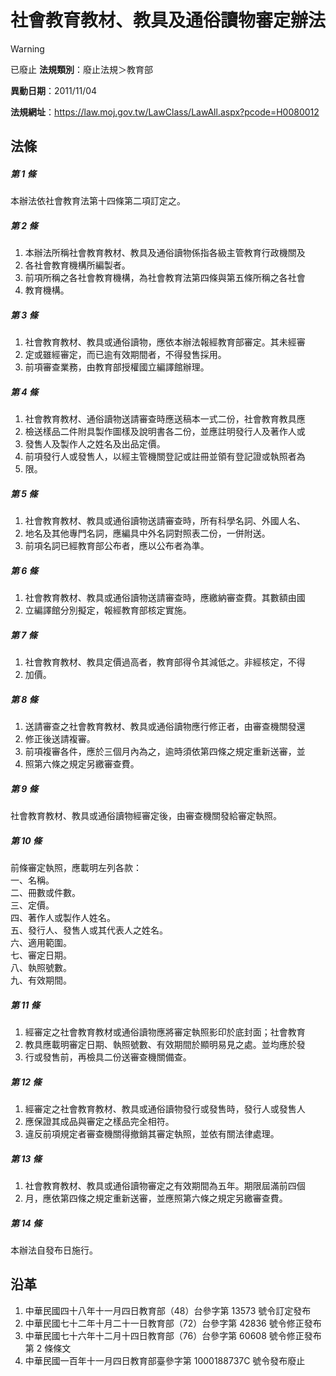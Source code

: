 # 社會教育教材、教具及通俗讀物審定辦法


> [!WARNING]
> 已廢止
**法規類別**：廢止法規＞教育部

**異動日期**：2011/11/04  

**法規網址**：https://law.moj.gov.tw/LawClass/LawAll.aspx?pcode=H0080012



## 法條
##### 第 1 條
本辦法依社會教育法第十四條第二項訂定之。

##### 第 2 條
1. 本辦法所稱社會教育教材、教具及通俗讀物係指各級主管教育行政機關及
1. 各社會教育機構所編製者。
1. 前項所稱之各社會教育機構，為社會教育法第四條與第五條所稱之各社會
1. 教育機構。

##### 第 3 條
1. 社會教育教材、教具或通俗讀物，應依本辦法報經教育部審定。其未經審
1. 定或雖經審定，而已逾有效期間者，不得發售採用。
1. 前項審查業務，由教育部授權國立編譯館辦理。

##### 第 4 條
1. 社會教育教材、通俗讀物送請審查時應送稿本一式二份，社會教育教具應
1. 檢送樣品二件附具製作圖樣及說明書各二份，並應註明發行人及著作人或
1. 發售人及製作人之姓名及出品定價。
1. 前項發行人或發售人，以經主管機關登記或註冊並領有登記證或執照者為
1. 限。

##### 第 5 條
1. 社會教育教材、教具或通俗讀物送請審查時，所有科學名詞、外國人名、
1. 地名及其他專門名詞，應編具中外名詞對照表二份，一併附送。
1. 前項名詞已經教育部公布者，應以公布者為準。

##### 第 6 條
1. 社會教育教材、教具或通俗讀物送請審查時，應繳納審查費。其數額由國
1. 立編譯館分別擬定，報經教育部核定實施。

##### 第 7 條
1. 社會教育教材、教具定價過高者，教育部得令其減低之。非經核定，不得
1. 加價。

##### 第 8 條
1. 送請審查之社會教育教材、教具或通俗讀物應行修正者，由審查機關發還
1. 修正後送請複審。
1. 前項複審各件，應於三個月內為之，逾時須依第四條之規定重新送審，並
1. 照第六條之規定另繳審查費。

##### 第 9 條
社會教育教材、教具或通俗讀物經審定後，由審查機關發給審定執照。

##### 第 10 條
前條審定執照，應載明左列各款：  
一、名稱。  
二、冊數或件數。  
三、定價。  
四、著作人或製作人姓名。  
五、發行人、發售人或其代表人之姓名。  
六、適用範圍。  
七、審定日期。  
八、執照號數。  
九、有效期間。

##### 第 11 條
1. 經審定之社會教育教材或通俗讀物應將審定執照影印於底封面；社會教育
1. 教具應載明審定日期、執照號數、有效期間於顯明易見之處。並均應於發
1. 行或發售前，再檢具二份送審查機關備查。

##### 第 12 條
1. 經審定之社會教育教材、教具或通俗讀物發行或發售時，發行人或發售人
1. 應保證其成品與審定之樣品完全相符。
1. 違反前項規定者審查機關得撤銷其審定執照，並依有關法律處理。

##### 第 13 條
1. 社會教育教材、教具或通俗讀物審定之有效期間為五年。期限屆滿前四個
1. 月，應依第四條之規定重新送審，並應照第六條之規定另繳審查費。

##### 第 14 條
本辦法自發布日施行。

## 沿革
1. 中華民國四十八年十一月四日教育部（48）台參字第 13573  號令訂定發布
1. 中華民國七十二年十月二十一日教育部（72）台參字第 42836  號令修正發布
1. 中華民國七十六年十二月十四日教育部（76）台參字第 60608  號令修正發布第 2  條條文
1. 中華民國一百年十一月四日教育部臺參字第 1000188737C  號令發布廢止
